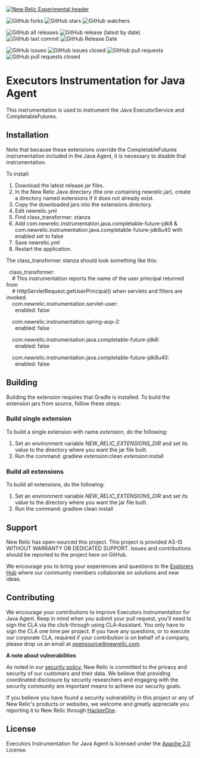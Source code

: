 [![New Relic Experimental header](https://github.com/newrelic/opensource-website/raw/main/src/images/categories/Experimental.png)](https://opensource.newrelic.com/oss-category/#new-relic-experimental)
   

![GitHub forks](https://img.shields.io/github/forks/newrelic-experimental/newrelic-java-executors?style=social)
![GitHub stars](https://img.shields.io/github/stars/newrelic-experimental/newrelic-java-executors?style=social)
![GitHub watchers](https://img.shields.io/github/watchers/newrelic-experimental/newrelic-java-executors?style=social)

![GitHub all releases](https://img.shields.io/github/downloads/newrelic-experimental/newrelic-java-executors/total)
![GitHub release (latest by date)](https://img.shields.io/github/v/release/newrelic-experimental/newrelic-java-executors)
![GitHub last commit](https://img.shields.io/github/last-commit/newrelic-experimental/newrelic-java-executors)
![GitHub Release Date](https://img.shields.io/github/release-date/newrelic-experimental/newrelic-java-executors)


![GitHub issues](https://img.shields.io/github/issues/newrelic-experimental/newrelic-java-executors)
![GitHub issues closed](https://img.shields.io/github/issues-closed/newrelic-experimental/newrelic-java-executors)
![GitHub pull requests](https://img.shields.io/github/issues-pr/newrelic-experimental/newrelic-java-executors)
![GitHub pull requests closed](https://img.shields.io/github/issues-pr-closed/newrelic-experimental/newrelic-java-executors) 
   
# Executors Instrumentation for Java Agent

This instrumentation is used to instrument the Java ExecutorService and CompletableFutures.

## Installation
Note that because these extensions override the CompletableFutures instrumentation included in the Java Agent, it is necessary to disable that instrumentation.   
   
To install:   
1. Download the latest release jar files.    
2. In the New Relic Java directory (the one containing newrelic.jar), create a directory named extensions if it does not already exist.   
3. Copy the downloaded jars into the extensions directory. 
4. Edit newrelic.yml
5. Find class_transformer: stanza
6. Add  com.newrelic.instrumentation.java.completable-future-jdk8 & com.newrelic.instrumentation.java.completable-future-jdk8u40 with enabled set to false
7. Save newrelic.yml 
8. Restart the application.   

The class_transformer stanza should look something like this:   
   
&nbsp;&nbsp;class_transformer:   
&nbsp;&nbsp;&nbsp;&nbsp;# This instrumentation reports the name of the user principal returned from    
&nbsp;&nbsp;&nbsp;&nbsp;# HttpServletRequest.getUserPrincipal() when servlets and filters are invoked.   
&nbsp;&nbsp;&nbsp;&nbsp;com.newrelic.instrumentation.servlet-user:   
&nbsp;&nbsp;&nbsp;&nbsp;&nbsp;&nbsp;enabled: false  
   
&nbsp;&nbsp;&nbsp;&nbsp;com.newrelic.instrumentation.spring-aop-2:   
&nbsp;&nbsp;&nbsp;&nbsp;&nbsp;&nbsp;enabled: false  
   
&nbsp;&nbsp;&nbsp;&nbsp;com.newrelic.instrumentation.java.completable-future-jdk8:   
&nbsp;&nbsp;&nbsp;&nbsp;&nbsp;&nbsp;enabled: false  
   
&nbsp;&nbsp;&nbsp;&nbsp;com.newrelic.instrumentation.java.completable-future-jdk8u40:   
&nbsp;&nbsp;&nbsp;&nbsp;&nbsp;&nbsp;enabled: false  
   
## Building

Building the extension requires that Gradle is installed.
To build the extension jars from source, follow these steps:
### Build single extension
To build a single extension with name *extension*, do the following:
1. Set an environment variable *NEW_RELIC_EXTENSIONS_DIR* and set its value to the directory where you want the jar file built.
2. Run the command: gradlew *extension*:clean *extension*:install
### Build all extensions
To build all extensions, do the following:
1. Set an environment variable *NEW_RELIC_EXTENSIONS_DIR* and set its value to the directory where you want the jar file built.
2. Run the command: gradlew clean install
 
## Support

New Relic has open-sourced this project. This project is provided AS-IS WITHOUT WARRANTY OR DEDICATED SUPPORT. Issues and contributions should be reported to the project here on GitHub.

We encourage you to bring your experiences and questions to the [Explorers Hub](https://discuss.newrelic.com) where our community members collaborate on solutions and new ideas.

## Contributing

We encourage your contributions to improve Executors Instrumentation for Java Agent. Keep in mind when you submit your pull request, you'll need to sign the CLA via the click-through using CLA-Assistant. You only have to sign the CLA one time per project. If you have any questions, or to execute our corporate CLA, required if your contribution is on behalf of a company, please drop us an email at opensource@newrelic.com.

**A note about vulnerabilities**

As noted in our [security policy](../../security/policy), New Relic is committed to the privacy and security of our customers and their data. We believe that providing coordinated disclosure by security researchers and engaging with the security community are important means to achieve our security goals.

If you believe you have found a security vulnerability in this project or any of New Relic's products or websites, we welcome and greatly appreciate you reporting it to New Relic through [HackerOne](https://hackerone.com/newrelic).

## License

Executors Instrumentation for Java Agent is licensed under the [Apache 2.0](http://apache.org/licenses/LICENSE-2.0.txt) License.
